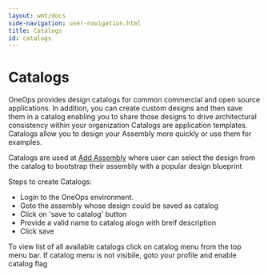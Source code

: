 ```yaml
---
layout: wmt/docs
side-navigation: user-navigation.html
title: Catalogs
id: catalogs
---
```


# Catalogs

OneOps provides design catalogs for common commercial and open source applications. In addition, you can create custom designs and then save them in a catalog enabling you to share those designs to drive architectural consistency within your organization
Catalogs are application templates. Catalogs allow you to design your Assembly more quickly or use them for examples.

Catalogs are used at <a href="/user/design/create-assemblies-to-design-application.html">Add Assembly</a> where user can select the design from the catalog to bootstrap their assembly with a popular design blueprint

Steps to create Catalogs:


* Login to the OneOps environment.
* Goto the assembly whose design could be saved as catalog
* Click on 'save to catalog' button
* Provide a valid name to catalog alogn with breif description
* Click save

To view list of all available catalogs click on catalog menu from the top menu bar. If catalog menu is not visibile, goto your profile and enable catalog flag
